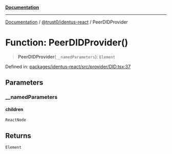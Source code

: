 [**Documentation**](../../../README.md)

***

[Documentation](../../../README.md) / [@trust0/identus-react](../README.md) / PeerDIDProvider

# Function: PeerDIDProvider()

> **PeerDIDProvider**(`__namedParameters`): `Element`

Defined in: [packages/identus-react/src/provider/DID.tsx:37](https://github.com/trust0-project/identus/blob/dd94c41b8c008d493cc0772777f720cc014b50fa/packages/identus-react/src/provider/DID.tsx#L37)

## Parameters

### \_\_namedParameters

#### children

`ReactNode`

## Returns

`Element`
